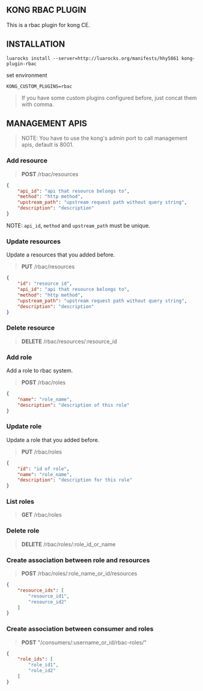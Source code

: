 ## KONG RBAC PLUGIN

This is a rbac plugin for kong CE.

## INSTALLATION

```
luarocks install --server=http://luarocks.org/manifests/hhy5861 kong-plugin-rbac
```

set environment
```
KONG_CUSTOM_PLUGINS=rbac
```

> If you have some custom plugins configured before, just concat them with comma.

## MANAGEMENT APIS

> NOTE: You have to use the kong's admin port to call management apis, default is 8001.


### Add resource

> **POST** /rbac/resources

```json
{
	"api_id": "api that resource belongs to",
	"method": "http method",
	"upstream_path": "upstream request path without query string",
	"description": "description"
}
```
NOTE: `api_id`, `method` and `upstream_path` must be unique.

### Update resources

Update a resources that you added before.

> **PUT** /rbac/resources

```json
{
	"id": "resource id",
	"api_id": "api that resource belongs to",
	"method": "http method",
	"upstream_path": "upstream request path without query string",
	"description": "description"
}
```
### Delete resource

> **DELETE** /rbac/resources/:resource_id

### Add role

Add a role to rbac system.

> **POST** /rbac/roles

```json
{
	"name": "role_name",
	"description": "description of this role"
}
```

### Update role

Update a role that you added before.

> **PUT** /rbac/roles
```json
{
	"id": "id of role",
	"name": "role_name",
	"description": "description for this role"
}
```

### List roles

> **GET** /rbac/roles

### Delete role

> **DELETE** /rbac/roles/:role_id_or_name

### Create  association between role and resources

> **POST** /rbac/roles/:role_name_or_id/resources
```json
{
	"resource_ids": [
		"resource_id1",
		"resource_id2"
	]
}
```

### Create  association between consumer and roles 

> **POST** "/consumers/:username_or_id/rbac-roles/"
```json
{
	"role_ids": [
		"role_id1",
		"role_id2"
	]
}
```
